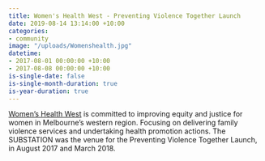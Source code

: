 ```yaml
---
title: Women's Health West - Preventing Violence Together Launch
date: 2019-08-14 13:14:00 +10:00
categories:
- community
image: "/uploads/Womenshealth.jpg"
datetime:
- 2017-08-01 00:00:00 +10:00
- 2017-08-08 00:00:00 +10:00
is-single-date: false
is-single-month-duration: true
is-year-duration: true
---
```


[Women’s Health West](https://whwest.org.au/) is committed to improving equity and justice for women in Melbourne’s western region. Focusing on delivering family violence services and undertaking health promotion actions. 
The SUBSTATION was the venue for the Preventing Violence Together Launch, in August 2017 and March 2018.
